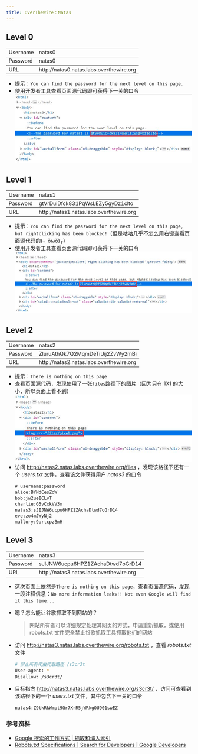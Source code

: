 ```yaml
---
title: OverTheWire：Natas
---
```


## Level 0

<table>
<tbody>
  <tr>
    <td>Username</td>
    <td>natas0</td>
  </tr>
</tbody>
<tbody>
  <tr>
    <td>Password</td>
    <td>natas0</td>
  </tr>
</tbody>
<tbody>
  <tr>
    <td>URL</td>
    <td>http://natas0.natas.labs.overthewire.org</td>
  </tr>
</tbody>
</table>

- 提示：`You can find the password for the next level on this page.`
- 使用开发者工具查看页面源代码即可获得下一关的口令<br>
![gtVrDuiDfck831PqWsLEZy5gyDz1clto](img/natas01.jpg)

## Level 1

<table>
<tbody>
  <tr>
    <td>Username</td>
    <td>natas1</td>
  </tr>
</tbody>
<tbody>
  <tr>
    <td>Password</td>
    <td>gtVrDuiDfck831PqWsLEZy5gyDz1clto</td>
  </tr>
</tbody>
<tbody>
  <tr>
    <td>URL</td>
    <td>http://natas1.natas.labs.overthewire.org</td>
  </tr>
</tbody>
</table>

- 提示：`You can find the password for the next level on this page, but rightclicking has been blocked!`（但是咕咕几乎不怎么用右键查看页面源代码的(╮ŏωŏ)╭）
- 使用开发者工具查看页面源代码即可获得下一关的口令<br>
![ZluruAthQk7Q2MqmDeTiUij2ZvWy2mBi](img/natas02.jpg)

## Level 2

<table>
<tbody>
  <tr>
    <td>Username</td>
    <td>natas2</td>
  </tr>
</tbody>
<tbody>
  <tr>
    <td>Password</td>
    <td>ZluruAthQk7Q2MqmDeTiUij2ZvWy2mBi</td>
  </tr>
</tbody>
<tbody>
  <tr>
    <td>URL</td>
    <td>http://natas2.natas.labs.overthewire.org</td>
  </tr>
</tbody>
</table>

- 提示：`There is nothing on this page`
- 查看页面源代码，发现使用了一张`files`路径下的图片（因为只有 1X1 的大小，所以页面上看不到）<br>
![src="files/pixel.png"](img/natas03.jpg)
- 访问 http://natas2.natas.labs.overthewire.org/files ，发现该路径下还有一个 *users.txt* 文件，查看该文件获得用户 *natas3* 的口令
  ```
  # username:password
  alice:BYNdCesZqW
  bob:jw2ueICLvT
  charlie:G5vCxkVV3m
  natas3:sJIJNW6ucpu6HPZ1ZAchaDtwd7oGrD14
  eve:zo4mJWyNj2
  mallory:9urtcpzBmH
  ```

## Level 3

<table>
<tbody>
  <tr>
    <td>Username</td>
    <td>natas3</td>
  </tr>
</tbody>
<tbody>
  <tr>
    <td>Password</td>
    <td>sJIJNW6ucpu6HPZ1ZAchaDtwd7oGrD14</td>
  </tr>
</tbody>
<tbody>
  <tr>
    <td>URL</td>
    <td>http://natas3.natas.labs.overthewire.org</td>
  </tr>
</tbody>
</table>

- 这次页面上依然是`There is nothing on this page`，查看页面源代码，发现一段注释信息：`No more information leaks!! Not even Google will find it this time...`
- 嗯？怎么能让谷歌抓取不到网站的？
  > 网站所有者可以详细规定处理其网页的方式，申请重新抓取，或使用 robots.txt 文件完全禁止谷歌抓取工具抓取他们的网站

- 访问 http://natas3.natas.labs.overthewire.org/robots.txt ，查看 *robots.txt* 文件
  ```bash
  # 禁止所有爬虫爬取路径 /s3cr3t
  User-agent: *
  Disallow: /s3cr3t/
  ```
- 目标指向 http://natas3.natas.labs.overthewire.org/s3cr3t/ ，访问可查看到该路径下的一个 *users.txt* 文件，其中包含下一关的口令
  ```
  natas4:Z9tkRkWmpt9Qr7XrR5jWRkgOU901swEZ
  ```

### 参考资料

- [Google 搜索的工作方式 | 抓取和编入索引](https://www.google.com/intl/zh-CN/search/howsearchworks/crawling-indexing/)
- [Robots.txt Specifications  |  Search for Developers  |  Google Developers](https://developers.google.com/search/reference/robots_txt)